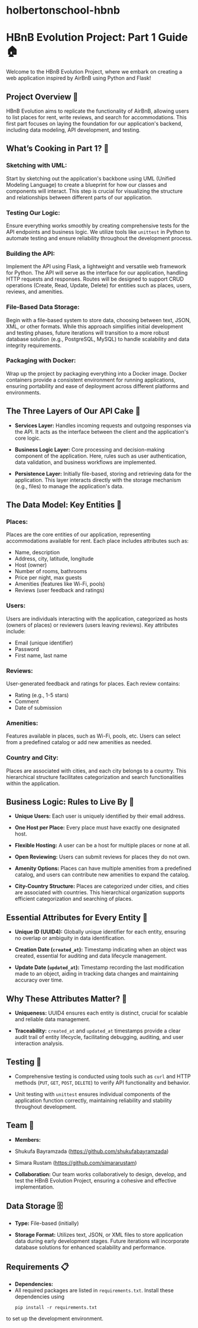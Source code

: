 # holbertonschool-hbnb
# HBnB Evolution Project: Part 1 Guide 🏠

Welcome to the HBnB Evolution Project, where we embark on creating a web application inspired by AirBnB using Python and Flask!

## Project Overview 🌟

HBnB Evolution aims to replicate the functionality of AirBnB, allowing users to list places for rent, write reviews, and search for accommodations. This first part focuses on laying the foundation for our application's backend, including data modeling, API development, and testing.

## What’s Cooking in Part 1? 🍳

### Sketching with UML:
Start by sketching out the application's backbone using UML (Unified Modeling Language) to create a blueprint for how our classes and components will interact. This step is crucial for visualizing the structure and relationships between different parts of our application.

### Testing Our Logic:
Ensure everything works smoothly by creating comprehensive tests for the API endpoints and business logic. We utilize tools like `unittest` in Python to automate testing and ensure reliability throughout the development process.

### Building the API:
Implement the API using Flask, a lightweight and versatile web framework for Python. The API will serve as the interface for our application, handling HTTP requests and responses. Routes will be designed to support CRUD operations (Create, Read, Update, Delete) for entities such as places, users, reviews, and amenities.

### File-Based Data Storage:
Begin with a file-based system to store data, choosing between text, JSON, XML, or other formats. While this approach simplifies initial development and testing phases, future iterations will transition to a more robust database solution (e.g., PostgreSQL, MySQL) to handle scalability and data integrity requirements.

### Packaging with Docker:
Wrap up the project by packaging everything into a Docker image. Docker containers provide a consistent environment for running applications, ensuring portability and ease of deployment across different platforms and environments.

## The Three Layers of Our API Cake 🍰

- **Services Layer:** Handles incoming requests and outgoing responses via the API. It acts as the interface between the client and the application's core logic.
  
- **Business Logic Layer:** Core processing and decision-making component of the application. Here, rules such as user authentication, data validation, and business workflows are implemented.
  
- **Persistence Layer:** Initially file-based, storing and retrieving data for the application. This layer interacts directly with the storage mechanism (e.g., files) to manage the application's data.

## The Data Model: Key Entities 📝

### Places:
Places are the core entities of our application, representing accommodations available for rent. Each place includes attributes such as:
- Name, description
- Address, city, latitude, longitude
- Host (owner)
- Number of rooms, bathrooms
- Price per night, max guests
- Amenities (features like Wi-Fi, pools)
- Reviews (user feedback and ratings)

### Users:
Users are individuals interacting with the application, categorized as hosts (owners of places) or reviewers (users leaving reviews). Key attributes include:
- Email (unique identifier)
- Password
- First name, last name

### Reviews:
User-generated feedback and ratings for places. Each review contains:
- Rating (e.g., 1-5 stars)
- Comment
- Date of submission

### Amenities:
Features available in places, such as Wi-Fi, pools, etc. Users can select from a predefined catalog or add new amenities as needed.

### Country and City:
Places are associated with cities, and each city belongs to a country. This hierarchical structure facilitates categorization and search functionalities within the application.

## Business Logic: Rules to Live By 📏

- **Unique Users:** Each user is uniquely identified by their email address.
  
- **One Host per Place:** Every place must have exactly one designated host.
  
- **Flexible Hosting:** A user can be a host for multiple places or none at all.
  
- **Open Reviewing:** Users can submit reviews for places they do not own.
  
- **Amenity Options:** Places can have multiple amenities from a predefined catalog, and users can contribute new amenities to expand the catalog.
  
- **City-Country Structure:** Places are categorized under cities, and cities are associated with countries. This hierarchical organization supports efficient categorization and searching of places.

## Essential Attributes for Every Entity 🌟

- **Unique ID (UUID4):** Globally unique identifier for each entity, ensuring no overlap or ambiguity in data identification.
  
- **Creation Date (`created_at`):** Timestamp indicating when an object was created, essential for auditing and data lifecycle management.
  
- **Update Date (`updated_at`):** Timestamp recording the last modification made to an object, aiding in tracking data changes and maintaining accuracy over time.

## Why These Attributes Matter? 🧩

- **Uniqueness:** UUID4 ensures each entity is distinct, crucial for scalable and reliable data management.
  
- **Traceability:** `created_at` and `updated_at` timestamps provide a clear audit trail of entity lifecycle, facilitating debugging, auditing, and user interaction analysis.

## Testing 🧪

- Comprehensive testing is conducted using tools such as `curl` and HTTP methods (`PUT`, `GET`, `POST`, `DELETE`) to verify API functionality and behavior.
  
- Unit testing with `unittest` ensures individual components of the application function correctly, maintaining reliability and stability throughout development.

## Team 👥

- **Members:**
- Shukufa Bayramzada (https://github.com/shukufabayramzada)
- Simara Rustam (https://github.com/simararustam)
  
- **Collaboration:**
  Our team works collaboratively to design, develop, and test the HBnB Evolution Project, ensuring a cohesive and effective implementation.

## Data Storage 🗄️

- **Type:**
  File-based (initially)

- **Storage Format:**
  Utilizes text, JSON, or XML files to store application data during early development stages. Future iterations will incorporate database solutions for enhanced scalability and performance.

## Requirements 📋

- **Dependencies:**
- All required packages are listed in `requirements.txt`. Install these dependencies using
  ```
  pip install -r requirements.txt
  ```
to set up the development environment.


